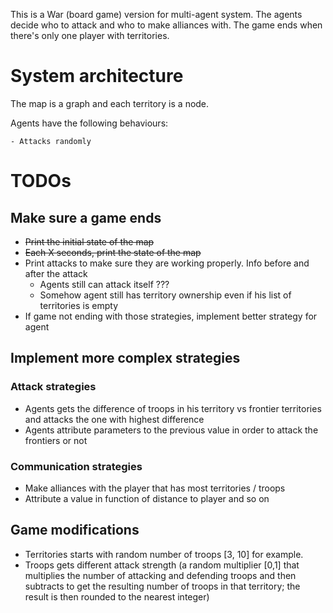 This is a War (board game) version for multi-agent system. The agents decide who to attack and who to make alliances with. The game ends when there's only one player with territories.

# System architecture

The map is a graph and each territory is a node.

Agents have the following behaviours:

	- Attacks randomly

# TODOs

## Make sure a game ends
- ~~Print the initial state of the map~~ 
- ~~Each X seconds, print the state of the map~~
- Print attacks to make sure they are working properly. Info before and after the attack
  - Agents still can attack itself ???
  - Somehow agent still has territory ownership even if his list of territories is empty
- If game not ending with those strategies, implement better strategy for agent



## Implement more complex strategies

### Attack strategies

- Agents gets the difference of troops in his territory vs frontier territories and attacks the one with highest difference
- Agents attribute parameters to the previous value in order to attack the frontiers or not 



### Communication strategies

- Make alliances with the player that has most territories / troops
- Attribute a value in function of distance to player and so on



## Game modifications

- Territories starts with random number of troops [3, 10] for example.
- Troops gets different attack strength (a random multiplier [0,1] that multiplies the number of attacking and defending troops and then subtracts to get the resulting number of troops in that territory; the result is then rounded to the nearest integer)
